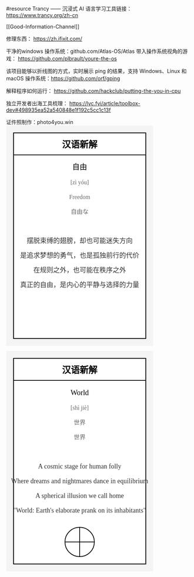 #resource 
Trancy —— 沉浸式 AI 语言学习工具链接：https://www.trancy.org/zh-cn 

[[Good-Information-Channel]]

修理东西： https://zh.ifixit.com/

干净的windows 操作系统：github.com/Atlas-OS/Atlas
带入操作系统视角的游戏：
https://github.com/plbrault/youre-the-os

该项目能够以折线图的方式，实时展示 ping 的结果，支持 Windows、Linux 和 macOS 操作系统：https://github.com/orf/gping

解释程序如何运行：
https://github.com/hackclub/putting-the-you-in-cpu


独立开发者出海工具梳理： https://lyc.fyi/article/toolbox-dev#498935ea52a540848e1f192c5cc1c13f

证件照制作：photo4you.win
<svg width="400" height="600" xmlns="http://www.w3.org/2000/svg">
  <rect width="100%" height="100%" fill="#f4f4f4"/>
  <rect x="20" y="20" width="360" height="560" fill="#ffffff" stroke="#000000" stroke-width="2"/>
  <text x="200" y="60" text-anchor="middle" font-family="KaiTi" font-size="24" font-weight="bold">汉语新解</text>
  <line x1="20" y1="80" x2="380" y2="80" stroke="#000000" stroke-width="2"/>
  <text x="200" y="120" text-anchor="middle" font-family="KaiTi" font-size="20">自由</text>
  <text x="200" y="160" text-anchor="middle" font-family="KaiTi" font-size="16" fill="#666666">[zì yóu]</text>
  <text x="200" y="200" text-anchor="middle" font-family="KaiTi" font-size="16" fill="#666666">Freedom</text>
  <text x="200" y="240" text-anchor="middle" font-family="KaiTi" font-size="16" fill="#666666">自由な</text>
  <text x="200" y="320" text-anchor="middle" font-family="KaiTi" font-size="18" fill="#333333" width="360" style="word-wrap: break-word;">摆脱束缚的翅膀，却也可能迷失方向</text>
  <text x="200" y="360" text-anchor="middle" font-family="KaiTi" font-size="18" fill="#333333" width="360" style="word-wrap: break-word;">是追求梦想的勇气，也是孤独前行的代价</text>
  <text x="200" y="400" text-anchor="middle" font-family="KaiTi" font-size="18" fill="#333333" width="360" style="word-wrap: break-word;">在规则之外，也可能在秩序之外</text>
  <text x="200" y="440" text-anchor="middle" font-family="KaiTi" font-size="18" fill="#333333" width="360" style="word-wrap: break-word;">真正的自由，是内心的平静与选择的力量</text>
</svg>


<svg width="400" height="600" xmlns="http://www.w3.org/2000/svg"> <rect width="100%" height="100%" fill="#f4f4f4"/> <rect x="20" y="20" width="360" height="560" fill="#ffffff" stroke="#000000" stroke-width="2"/> <text x="200" y="60" text-anchor="middle" font-family="KaiTi" font-size="24" font-weight="bold">汉语新解</text> <line x1="20" y1="80" x2="380" y2="80" stroke="#000000" stroke-width="2"/> <text x="200" y="120" text-anchor="middle" font-family="KaiTi" font-size="20">World</text> <text x="200" y="160" text-anchor="middle" font-family="KaiTi" font-size="16" fill="#666666">[shì jiè]</text> <text x="200" y="200" text-anchor="middle" font-family="KaiTi" font-size="16" fill="#666666">世界</text> <text x="200" y="240" text-anchor="middle" font-family="KaiTi" font-size="16" fill="#666666">世界</text> <text x="200" y="320" text-anchor="middle" font-family="KaiTi" font-size="18" fill="#333333" width="360" style="word-wrap: break-word;">A cosmic stage for human folly</text> <text x="200" y="360" text-anchor="middle" font-family="KaiTi" font-size="18" fill="#333333" width="360" style="word-wrap: break-word;">Where dreams and nightmares dance in equilibrium</text> <text x="200" y="400" text-anchor="middle" font-family="KaiTi" font-size="18" fill="#333333" width="360" style="word-wrap: break-word;">A spherical illusion we call home</text> <text x="200" y="440" text-anchor="middle" font-family="KaiTi" font-size="18" fill="#333333" width="360" style="word-wrap: break-word;">"World: Earth's elaborate prank on its inhabitants"</text> <circle cx="200" cy="520" r="40" fill="none" stroke="#000000" stroke-width="2"/> <line x1="160" y1="520" x2="240" y2="520" stroke="#000000" stroke-width="2"/> <line x1="200" y1="480" x2="200" y2="560" stroke="#000000" stroke-width="2"/> </svg>


